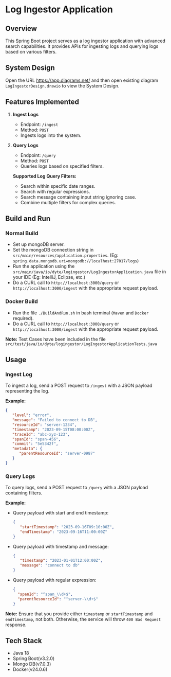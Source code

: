 # Log Ingestor Application

## Overview
This Spring Boot project serves as a log ingestor application with advanced search capabilities. It provides APIs for ingesting logs and querying logs based on various filters.

## System Design
Open the URL https://app.diagrams.net/ and then open existing diagram `LogIngestorDesign.drawio` to view the System Design.

## Features Implemented
1. **Ingest Logs**
    - Endpoint: `/ingest`
    - Method: `POST`
    - Ingests logs into the system.

2. **Query Logs**
    - Endpoint: `/query`
    - Method: `POST`
    - Queries logs based on specified filters.

   **Supported Log Query Filters:**
    - Search within specific date ranges.
    - Search with regular expressions.
    - Search message containing input string ignoring case.
    - Combine multiple filters for complex queries.

## Build and Run

### Normal Build
- Set up mongoDB server.
- Set the mongoDB connection string in `src/main/resources/application.properties`. (Eg: `spring.data.mongodb.uri=mongodb://localhost:27017/logs`)
- Run the application using the `src/main/java/io/dyte/logingestor/LogIngestorApplication.java` file in your IDE (Eg: IntelliJ, Eclipse, etc.)
- Do a CURL call to `http://localhost:3000/query` or `http://localhost:3000/ingest` with the appropriate request payload.

### Docker Build
- Run the file `./BuildAndRun.sh` in bash terminal (`Maven` and `Docker` required).
- Do a CURL call to `http://localhost:3000/query` or `http://localhost:3000/ingest` with the appropriate request payload.

**Note:** Test Cases have been included in the file `src/test/java/io/dyte/logingestor/LogIngestorApplicationTests.java`

## Usage

### Ingest Log
To ingest a log, send a POST request to `/ingest` with a JSON payload representing the log.

**Example:**
```json
{
   "level": "error",
   "message": "Failed to connect to DB",
   "resourceId": "server-1234",
   "timestamp": "2023-09-15T08:00:00Z",
   "traceId": "abc-xyz-123",
   "spanId": "span-456",
   "commit": "5e5342f",
   "metadata": {
      "parentResourceId": "server-0987"
   }
}
```

### Query Logs
To query logs, send a POST request to `/query` with a JSON payload containing filters.

**Example:**
- Query payload with start and end timestamp:
   ```json
   {
      "startTimestamp": "2023-09-16T09:10:00Z",
      "endTimestamp": "2023-09-16T11:00:00Z"
   }
   ```

- Query payload with timestamp and message:
   ```json
   {
      "timestamp": "2023-01-01T12:00:00Z",
      "message": "connect to db"
   }
   ```

- Query payload with regular expression:
   ```json
   {
     "spanId": "^span_\\d+$",
     "parentResourceId": "^server-\\d+$"
   }
   ```

**Note:** Ensure that you provide either `timestamp` or `startTimestamp` and `endTimestamp`, not both. Otherwise, the service will throw `400 Bad Request` response.

## Tech Stack
- Java 18
- Spring Boot(v3.2.0)
- Mongo DB(v7.0.3)
- Docker(v24.0.6)